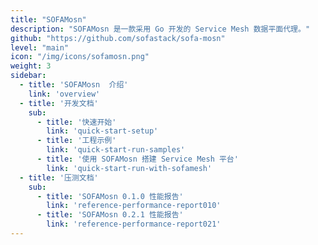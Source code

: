 ```yaml
---
title: "SOFAMosn"
description: "SOFAMosn 是一款采用 Go 开发的 Service Mesh 数据平面代理。"
github: "https://github.com/sofastack/sofa-mosn"
level: "main"
icon: "/img/icons/sofamosn.png"
weight: 3
sidebar:
  - title: 'SOFAMosn  介绍'
    link: 'overview'
  - title: '开发文档'
    sub:
      - title: '快速开始'
        link: 'quick-start-setup'
      - title: '工程示例'
        link: 'quick-start-run-samples'
      - title: '使用 SOFAMosn 搭建 Service Mesh 平台'
        link: 'quick-start-run-with-sofamesh'
  - title: '压测文档'
    sub:
      - title: 'SOFAMosn 0.1.0 性能报告'
        link: 'reference-performance-report010'
      - title: 'SOFAMosn 0.2.1 性能报告'
        link: 'reference-performance-report021'
---
```

